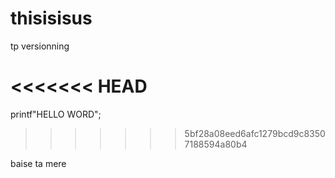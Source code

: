 # thisisisus
tp versionning

<<<<<<< HEAD
=======

printf"HELLO WORD";
>>>>>>> 5bf28a08eed6afc1279bcd9c83507188594a80b4







baise ta mere
